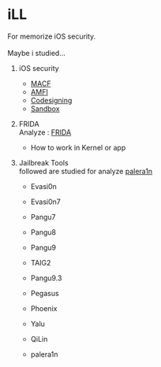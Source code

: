 # iLL

For memorize iOS security.</br></br>
Maybe i studied...</br>

1. iOS security

   - [MACF](/iOS%20Security/Mandatory%20Access%20Control%20Framework.md)
   - [AMFI](/iOS%20Security/AppleMobileFileIntegrity.md)
   - [Codesigning](/iOS%20Security/Code%20Sign.md)
   - [Sandbox](/iOS%20Security/iOS%20App%20Sandbox.md)

2. FRIDA
   </br>
   Analyze : [FRIDA](https://github.com/frida/frida.git)

   - How to work in Kernel or app

3. Jailbreak Tools
   </br>
   followed are studied for analyze [palera1n](https://github.com/palera1n/palera1n.git)

   - Evasi0n
   - Evasi0n7
   - Pangu7
   - Pangu8
   - Pangu9
   - TAIG2
   - Pangu9.3
   - Pegasus
   - Phoenix
   - Yalu
   - QiLin

   - palera1n
